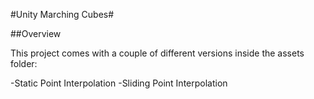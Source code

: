 #Unity Marching Cubes#

##Overview

This project comes with a couple of different versions inside the assets folder:

 -Static Point Interpolation
 -Sliding Point Interpolation
